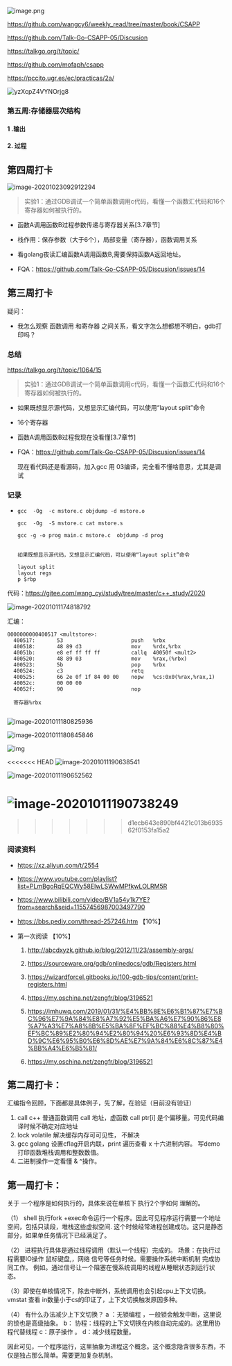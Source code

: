 

![image.png](https://i.loli.net/2020/09/21/yzXcpZ4VYNOrjg8.png)

https://github.com/wangcy6/weekly_read/tree/master/book/CSAPP

https://github.com/Talk-Go-CSAPP-05/Discusion

https://talkgo.org/t/topic/

https://github.com/mofaph/csapp

https://pccito.ugr.es/ec/practicas/2a/

![yzXcpZ4VYNOrjg8](../images/yzXcpZ4VYNOrjg8.png)

### 第五周:存储器层次结构

#### 1 .输出



#### 2. 过程



## 第四周打卡

![image-20201023092912294](../images/image-20201023092912294.png)

> 实验1：通过GDB调试一个简单函数调用c代码，看懂一个函数汇代码和16个寄存器如何被执行的。

- 函数A调用函数B过程参数传递与寄存器关系[3.7章节]

- 栈作用：保存参数（大于6个），局部变量（寄存器），函数调用关系

- 看golang夜读汇编函数A调用函数B,需要保持函数A返回地址。

- FQA：https://github.com/Talk-Go-CSAPP-05/Discusion/issues/14

  

## 第三周打卡

疑问：

- 我怎么观察 函数调用 和寄存器 之间关系，看文字怎么想都想不明白，gdb打印吗？



### 总结 

https://talkgo.org/t/topic/1064/15

> 实验1：通过GDB调试一个简单函数调用c代码，看懂一个函数汇代码和16个寄存器如何被执行的。

- 如果既想显示源代码，又想显示汇编代码，可以使用“layout split”命令
- 16个寄存器

- 函数A调用函数B过程我现在没看懂[3.7章节]

- FQA：https://github.com/Talk-Go-CSAPP-05/Discusion/issues/14

  现在看代码还是看源码，加入gcc 用 03编译，完全看不懂啥意思，尤其是调试

### 记录

- ```shell
  gcc  -Og  -c mstore.c objdump -d mstore.o
  
  gcc  -Og  -S mstore.c cat mstore.s
  
  gcc -g -o prog main.c mstore.c  objdump -d prog 
  
  
  如果既想显示源代码，又想显示汇编代码，可以使用“layout split”命令
  
  layout split
  layout regs
  p $rbp
  ```



代码：https://gitee.com/wang_cyi/study/tree/master/c++_study/2020

![image-20201011174818792](images/image-20201011174818792.png)



汇编：

~~~shell
0000000000400517 <multstore>:
  400517:       53                      push   %rbx 
  400518:       48 89 d3                mov    %rdx,%rbx
  40051b:       e8 ef ff ff ff          callq  40050f <mult2>
  400520:       48 89 03                mov    %rax,(%rbx)
  400523:       5b                      pop    %rbx
  400524:       c3                      retq   
  400525:       66 2e 0f 1f 84 00 00    nopw   %cs:0x0(%rax,%rax,1)
  40052c:       00 00 00 
  40052f:       90                      nop 
  
  寄存器%rbx 
  
~~~

![image-20201011180825936](images/image-20201011180825936.png)

![image-20201011180845846](images/image-20201011180845846.png)

![img](http://abcdxyzk.github.io/images/assembly/2013-06-04-2.png)

<<<<<<< HEAD
![image-20201011190638541](images/image-20201011190638541.png)

![image-20201011190652562](images/image-20201011190652562.png)



![image-20201011190738249](images/image-20201011190738249.png)
=======





>>>>>>> d1ecb643e890bf4421c013b693562f0153fa15a2

### 阅读资料

- https://xz.aliyun.com/t/2554

- https://www.youtube.com/playlist?list=PLmBgoRqEQCWy58EIwLSWwMPfkwLOLRM5R

- https://www.bilibili.com/video/BV1a54y1k7YE?from=search&seid=11557456987003497790

  

- https://bbs.pediy.com/thread-257246.htm 【10%】

- 第一次阅读 【10%】

  1. http://abcdxyzk.github.io/blog/2012/11/23/assembly-args/ 

  2. https://sourceware.org/gdb/onlinedocs/gdb/Registers.html

  3. https://wizardforcel.gitbooks.io/100-gdb-tips/content/print-registers.html

  4. https://my.oschina.net/zengfr/blog/3196521

  5. https://imhuwq.com/2019/01/31/%E4%BB%8E%E6%B1%87%E7%BC%96%E7%9A%84%E8%A7%92%E5%BA%A6%E7%90%86%E8%A7%A3%E7%A8%8B%E5%BA%8F%EF%BC%88%E4%B8%80%EF%BC%89%E2%80%94%E2%80%94%20%E6%93%8D%E4%BD%9C%E6%95%B0%E6%8D%AE%E7%9A%84%E6%8C%87%E4%BB%A4%E6%B5%81/ 

  6. https://my.oschina.net/zengfr/blog/3196521

  

## 第二周打卡：



汇编指令回顾，下面都是具体例子，先了解，在验证（目前没有验证）

1. call c++ 普通函数调用 call 地址，虚函数 call ptr[i] 是个偏移量。可见代码编译时候不确定对应地址
2. lock volatile 解决缓存内存可可见性， 不解决
3. gcc golang 设置cflag开启内联，print 遍历查看 x 十六进制内容。 写demo打印函数堆栈调用和整数数值。
4. 二进制操作一定看懂 &  ^操作。




## 第一周打卡：

关于 一个程序是如何执行的，具体来说在单核下 执行2个字如何 理解的。

（1） shell 执行fork +exec命令运行一个程序。因此可见程序运行需要一个地址空间，包括只读段，堆栈这些虚拟空间. 这个时候经常进程创建成功。这只是静态部分，如果单任务情况下已经满足了。

（2） 进程执行具体是通过线程调用（默认一个线程）完成的。
场景：在执行过程需要IO操作 鼠标键盘,，网络 信号等任务时候。需要操作系统中断机制 完成协同工作。
例如。通过信号让一个阻塞在慢系统调用的线程从睡眠状态到运行状态。

（3）即使在单核情况下，除去中断外，系统调用也会引起cpu上下文切换。
vmstat 查看 in数量小于cs的印证了，上下文切换触发原因多种。

（4） 有什么办法减少上下文切换？
a ：无锁编程 ，一般锁会触发中断，这里说的锁也是高级抽象。
b： 协程：线程的上下文切换在内核自动完成的。这里用协程代替线程
c：原子操作 。
d：减少线程数量。

因此可见，一个程序运行，这里抽象为进程这个概念。这个概念隐含很多东西，不仅是独占那么简单。需要更加复杂机制。





